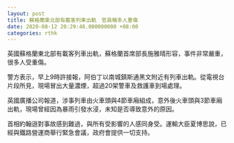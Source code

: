 ```yaml
---
layout: post
title: 蘇格蘭東北部有載客列車出軌　官員稱多人重傷
date: 2020-08-12 20:29:48.000000000 +08:00
categories: rthk
---
```


英國蘇格蘭東北部有載客列車出軌，蘇格蘭首席部長施雅晴形容，事件非常嚴重，很多人受重傷。

警方表示，早上9時許接報，阿伯丁以南城鎮斯通黑文附近有列車出軌。從電視台片段所見，現場冒出大量濃煙，超過20架警車及救護車到場處理。

英國廣播公司報道，涉事列車由火車頭與4節車廂組成，意外後火車頭與3節車廂出軌，現場曾經因為暴雨引發水浸，未知是否導致意外的原因。

首相約翰遜對事故感到難過，與所有受影響的人感同身受。運輸大臣夏博思說，已經與鐵路營運商舉行緊急會議，政府會提供一切支持。
